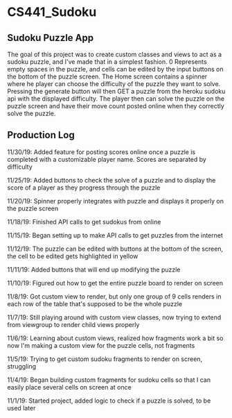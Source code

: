 # CS441_Sudoku

## Sudoku Puzzle App
The goal of this project was to create custom classes and views to act as a sudoku puzzle, and I've made that in a simplest fashion. 0 Represents empty spaces in the puzzle, and cells can be edited by the input buttons on the bottom of the puzzle screen. The Home screen contains a spinner where he player can choose the difficulty of the puzzle they want to solve. Pressing the generate button will then GET a puzzle from the heroku sudoku api with the displayed difficulty. The player then can solve the puzzle on the puzzle screen and have their move count posted online when they correctly solve the puzzle.

## Production Log
11/30/19: Added feature for posting scores online once a puzzle is completed with a customizable player name. Scores are separated by difficulty

11/25/19: Added buttons to check the solve of a puzzle and to display the score of a player as they progress through the puzzle

11/20/19: Spinner properly integrates with puzzle and displays it properly on the puzzle screen

11/18/19: Finished API calls to get sudokus from online

11/15/19: Began setting up to make API calls to get puzzles from the internet

11/12/19: The puzzle can be edited with buttons at the bottom of the screen, the cell to be edited gets highlighted in yellow

11/11/19: Added buttons that will end up modifying the puzzle

11/10/19: Figured out how to get the entire puzzle board to render on screen

11/8/19: Got custom view to render, but only one group of 9 cells renders in each row of the table that's supposed to be the whole puzzle

11/7/19: Still playing around with custom view classes, now trying to extend from viewgroup to render child views properly

11/6/19: Learning about custom views, realized how fragments work a bit so now I'm making a custom view for the puzzle cells, not fragments

11/5/19: Trying to get custom sudoku fragments to render on screen, struggling

11/4/19: Began building custom fragments for sudoku cells so that I can easily place several cells on screen at once

11/1/19: Started project, added logic to check if a puzzle is solved, to be used later
